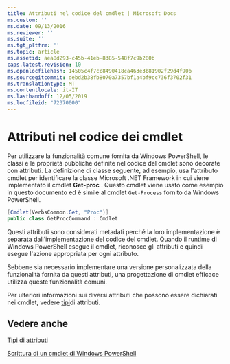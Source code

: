 ```yaml
---
title: Attributi nel codice del cmdlet | Microsoft Docs
ms.custom: ''
ms.date: 09/13/2016
ms.reviewer: ''
ms.suite: ''
ms.tgt_pltfrm: ''
ms.topic: article
ms.assetid: aea8d293-c45b-41eb-8385-548f7c9b280b
caps.latest.revision: 10
ms.openlocfilehash: 14505c4f7cc8490418ca463e3b81902f29d4f90b
ms.sourcegitcommit: debd2b38fb8070a7357bf1a4bf9cc736f3702f31
ms.translationtype: MT
ms.contentlocale: it-IT
ms.lasthandoff: 12/05/2019
ms.locfileid: "72370000"
---
```

# <a name="attributes-in-cmdlet-code"></a>Attributi nel codice dei cmdlet

Per utilizzare la funzionalità comune fornita da Windows PowerShell, le classi e le proprietà pubbliche definite nel codice del cmdlet sono decorate con attributi. La definizione di classe seguente, ad esempio, usa l'attributo cmdlet per identificare la classe Microsoft .NET Framework in cui viene implementato il cmdlet **Get-proc** . Questo cmdlet viene usato come esempio in questo documento ed è simile al cmdlet `Get-Process` fornito da Windows PowerShell.

```csharp
[Cmdlet(VerbsCommon.Get, "Proc")]
public class GetProcCommand : Cmdlet
```

Questi attributi sono considerati metadati perché la loro implementazione è separata dall'implementazione del codice del cmdlet. Quando il runtime di Windows PowerShell esegue il cmdlet, riconosce gli attributi e quindi esegue l'azione appropriata per ogni attributo.

Sebbene sia necessario implementare una versione personalizzata della funzionalità fornita da questi attributi, una progettazione di cmdlet efficace utilizza queste funzionalità comuni.

Per ulteriori informazioni sui diversi attributi che possono essere dichiarati nei cmdlet, vedere [tipi](./attribute-types.md)di attributi.

## <a name="see-also"></a>Vedere anche

[Tipi di attributi](./attribute-types.md)

[Scrittura di un cmdlet di Windows PowerShell](./writing-a-windows-powershell-cmdlet.md)
